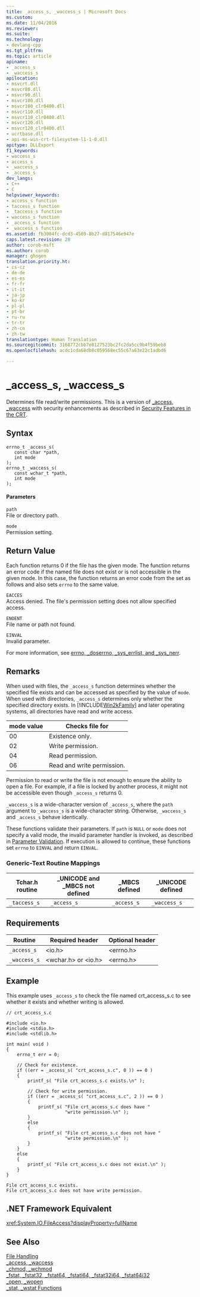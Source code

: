 ```yaml
---
title: _access_s, _waccess_s | Microsoft Docs
ms.custom: 
ms.date: 11/04/2016
ms.reviewer: 
ms.suite: 
ms.technology:
- devlang-cpp
ms.tgt_pltfrm: 
ms.topic: article
apiname:
- _access_s
- _waccess_s
apilocation:
- msvcrt.dll
- msvcr80.dll
- msvcr90.dll
- msvcr100.dll
- msvcr100_clr0400.dll
- msvcr110.dll
- msvcr110_clr0400.dll
- msvcr120.dll
- msvcr120_clr0400.dll
- ucrtbase.dll
- api-ms-win-crt-filesystem-l1-1-0.dll
apitype: DLLExport
f1_keywords:
- waccess_s
- access_s
- _waccess_s
- _access_s
dev_langs:
- C++
- C
helpviewer_keywords:
- access_s function
- taccess_s function
- _taccess_s function
- waccess_s function
- _access_s function
- _waccess_s function
ms.assetid: fb3004fc-dcd3-4569-8b27-d817546e947e
caps.latest.revision: 28
author: corob-msft
ms.author: corob
manager: ghogen
translation.priority.ht:
- cs-cz
- de-de
- es-es
- fr-fr
- it-it
- ja-jp
- ko-kr
- pl-pl
- pt-br
- ru-ru
- tr-tr
- zh-cn
- zh-tw
translationtype: Human Translation
ms.sourcegitcommit: 3168772cbb7e8127523bc2fc2da5cc9b4f59beb8
ms.openlocfilehash: acdc1cda68db8c059568ec55c67a63e22c1adbd6

---
```

# _access_s, _waccess_s
Determines file read/write permissions. This is a version of [_access, _waccess](../../c-runtime-library/reference/access-waccess.md) with security enhancements as described in [Security Features in the CRT](../../c-runtime-library/security-features-in-the-crt.md).  
  
## Syntax  
  
```  
errno_t _access_s(   
   const char *path,   
   int mode   
);  
errno_t _waccess_s(   
   const wchar_t *path,   
   int mode   
);  
```  
  
#### Parameters  
 `path`  
 File or directory path.  
  
 `mode`  
 Permission setting.  
  
## Return Value  
 Each function returns 0 if the file has the given mode. The function returns an error code if the named file does not exist or is not accessible in the given mode. In this case, the function returns an error code from the set as follows and also sets `errno` to the same value.  
  
 `EACCES`  
 Access denied. The file's permission setting does not allow specified access.  
  
 `ENOENT`  
 File name or path not found.  
  
 `EINVAL`  
 Invalid parameter.  
  
 For more information, see [errno, _doserrno, _sys_errlist, and _sys_nerr](../../c-runtime-library/errno-doserrno-sys-errlist-and-sys-nerr.md).  
  
## Remarks  
 When used with files, the `_access_s` function determines whether the specified file exists and can be accessed as specified by the value of `mode`. When used with directories, `_access_s` determines only whether the specified directory exists. In [!INCLUDE[Win2kFamily](../../c-runtime-library/includes/win2kfamily_md.md)] and later operating systems, all directories have read and write access.  
  
|mode value|Checks file for|  
|----------------|---------------------|  
|00|Existence only.|  
|02|Write permission.|  
|04|Read permission.|  
|06|Read and write permission.|  
  
 Permission to read or write the file is not enough to ensure the ability to open a file. For example, if a file is locked by another process, it might not be accessible even though `_access_s` returns 0.  
  
 `_waccess_s` is a wide-character version of `_access_s`, where the `path` argument to `_waccess_s` is a wide-character string. Otherwise, `_waccess_s` and `_access_s` behave identically.  
  
 These functions validate their parameters. If `path` is `NULL` or `mode` does not specify a valid mode, the invalid parameter handler is invoked, as described in [Parameter Validation](../../c-runtime-library/parameter-validation.md). If execution is allowed to continue, these functions set `errno` to `EINVAL` and return `EINVAL`.  
  
### Generic-Text Routine Mappings  
  
|Tchar.h routine|_UNICODE and _MBCS not defined|_MBCS defined|_UNICODE defined|  
|---------------------|--------------------------------------|--------------------|-----------------------|  
|`_taccess_s`|`_access_s`|`_access_s`|`_waccess_s`|  
  
## Requirements  
  
|Routine|Required header|Optional header|  
|-------------|---------------------|---------------------|  
|`_access_s`|\<io.h>|\<errno.h>|  
|`_waccess_s`|\<wchar.h> or \<io.h>|\<errno.h>|  
  
## Example  
 This example uses `_access_s` to check the file named crt_access_s.c to see whether it exists and whether writing is allowed.  
  
```  
// crt_access_s.c  
  
#include <io.h>  
#include <stdio.h>  
#include <stdlib.h>  
  
int main( void )  
{  
    errno_t err = 0;  
  
    // Check for existence.   
    if ((err = _access_s( "crt_access_s.c", 0 )) == 0 )  
    {  
        printf_s( "File crt_access_s.c exists.\n" );  
  
        // Check for write permission.   
        if ((err = _access_s( "crt_access_s.c", 2 )) == 0 )  
        {  
            printf_s( "File crt_access_s.c does have "  
                      "write permission.\n" );  
        }  
        else  
        {  
            printf_s( "File crt_access_s.c does not have "  
                      "write permission.\n" );  
        }  
    }  
    else  
    {  
        printf_s( "File crt_access_s.c does not exist.\n" );  
    }  
}  
```  
  
```Output  
File crt_access_s.c exists.  
File crt_access_s.c does not have write permission.  
```  
  
## .NET Framework Equivalent  
 <xref:System.IO.FileAccess?displayProperty=fullName>  
  
## See Also  
 [File Handling](../../c-runtime-library/file-handling.md)   
 [_access, _waccess](../../c-runtime-library/reference/access-waccess.md)   
 [_chmod, _wchmod](../../c-runtime-library/reference/chmod-wchmod.md)   
 [_fstat, _fstat32, _fstat64, _fstati64, _fstat32i64, _fstat64i32](../../c-runtime-library/reference/fstat-fstat32-fstat64-fstati64-fstat32i64-fstat64i32.md)   
 [_open, _wopen](../../c-runtime-library/reference/open-wopen.md)   
 [_stat, _wstat Functions](../../c-runtime-library/reference/stat-functions.md)


<!--HONumber=Jan17_HO2-->


